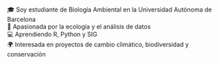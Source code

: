 🎓 Soy estudiante de Biología Ambiental en la Universidad Autónoma de Barcelona  
🌱 Apasionada por la ecología y el análisis de datos  
💻 Aprendiendo R, Python y SIG  
🌍 Interesada en proyectos de cambio climático, biodiversidad y conservación  

